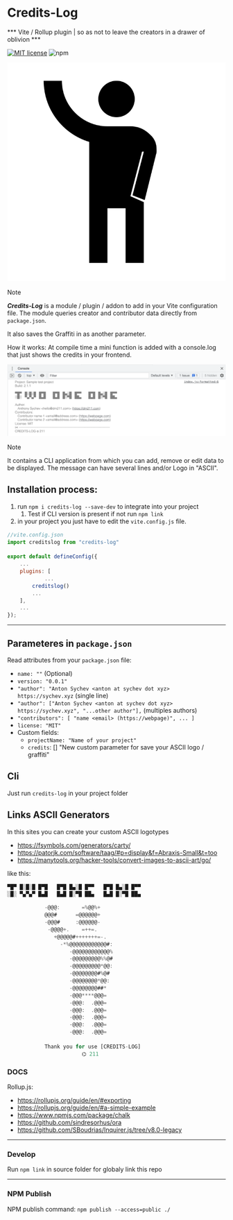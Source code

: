 # Credits-Log 

*** Vite / Rollup plugin | so as not to leave the creators in a drawer of oblivion ***

[![MIT license](https://img.shields.io/badge/license-MIT-brightgreen.svg)](http://opensource.org/licenses/MIT)
![npm](https://img.shields.io/npm/dm/credits-log?link=https%3A%2F%2Fwww.npmjs.com%2Fpackage%2Fcredits-log)

![logotype](logotype/logo.svg?raw=true)

> [!NOTE]
> ***Credits-Log*** is a module / plugin / addon to add in your Vite configuration file. 
>The module queries creator and contributor data directly from `package.json`. 
>
>It also saves the Graffiti in as another parameter.
>
>How it works: At compile time a mini function is added with a console.log that just shows the credits in your frontend.

![Screenshot](images/sceenshot.png)

> [!NOTE]
>It contains a CLI application from which you can add, remove or edit data to be displayed.
>The message can have several lines and/or Logo in "ASCII".


## Installation process:
  1) run `npm i credits-log --save-dev` to integrate into your project
     1) Test if CLI version is present if not run `npm link` 
  2) in your project you just have to edit the `vite.config.js` file.

```javascript
//vite.config.json
import creditslog from "credits-log"

export default defineConfig({
    ...
    plugins: [
		    ...
        creditslog()
        ...
    ],
    ...
});
```

---

## Parameteres in `package.json`

Read attributes from your `package.json` file:

* `name: ""` (Optional)
* `version: "0.0.1"`
* `"author": "Anton Sychev <anton at sychev dot xyz> https://sychev.xyz` (single line)
* `"author": ["Anton Sychev <anton at sychev dot xyz> https://sychev.xyz", "...other author"],` (multiples authors)
* `"contributors": [
		"name <email> (https://webpage)",
        ...
	]`
* `license: "MIT"`
* Custom fields:
  * `projectName: "Name of your project"`
  * `credits`: [] "New custom parameter for save your ASCII logo / graffiti"


## Cli 

Just run `credits-log` in your project folder

## Links ASCII Generators

In this sites you can create your custom ASCII logotypes
* https://fsymbols.com/generators/carty/
* https://patorjk.com/software/taag/#p=display&f=Abraxis-Small&t=too
* https://manytools.org/hacker-tools/convert-images-to-ascii-art/go/

like this:

```javascript
▀█▀ █░█░█ █▀█   █▀█ █▄░█ █▀▀   █▀█ █▄░█ █▀▀
░█░ ▀▄▀▄▀ █▄█   █▄█ █░▀█ ██▄   █▄█ █░▀█ ██▄
```

```javascript
            -@@@:       =%@@%+                 
            @@@#      =@@@@@@+                
            -@@@#     :@@@@@@-                
             -@@@@+.    =++=.                 
               +@@@@@#+++++++=-.              
                 -*%@@@@@@@@@@@@#:            
                    -@@@@@@@@@@@@%            
                    -@@@@@@@@@%%@#            
                    -@@@@@@@@@*@@:            
                    -@@@@@@@@#%@#             
                    -@@@@@@@@*@@:             
                    -@@@@@@@@##*              
                    -@@@****@@@=              
                    -@@@:  .@@@=              
                    -@@@:  .@@@=              
                    -@@@:  .@@@=              
                    -@@@:  .@@@=              
                    -@@@:  .@@@=   
                    
            Thank you for use [CREDITS-LOG] 
                        ⌬ 211
```

### DOCS
Rollup.js: 
  * https://rollupjs.org/guide/en/#exporting
  * https://rollupjs.org/guide/en/#a-simple-example
  * https://www.npmjs.com/package/chalk
  * https://github.com/sindresorhus/ora
  * https://github.com/SBoudrias/Inquirer.js/tree/v8.0-legacy

---

### Develop

Run `npm link` in source folder for globaly link this repo 

---

### NPM Publish

NPM publish command: `npm publish --access=public ./`